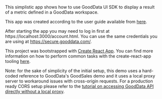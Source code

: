 This simplistic app shows how to use GoodData UI SDK to display a result
of a metric defined in a GoodData workspace.

This app was created according to the user guide available from [here](https://help.gooddata.com/display/bHsp5IhQjuz0e6HS0s76/How+to+Create+Your+First+Visualization+with+GoodData+UI+SDK).

After starting the app you may need to log in first at https://localhost:3000/account.html. You can use the same credentials you are using at https://secure.gooddata.com/.

This project was bootstrapped with [Create React App](https://github.com/facebookincubator/create-react-app). You can find more information on how to perform common tasks with the create-react-app tooling [here](https://github.com/facebookincubator/create-react-app/blob/master/packages/react-scripts/template/README.md).

Note: for the sake of simplicity of the initial setup, this demo uses a hard-coded reference to GoodData's GoodSales demo and it uses a local proxy server to workaround issues with cross-origin requests. For a production ready CORS setup please refer to the [tutorial on accessing GoodData API directly without a local proxy](https://help.gooddata.com/display/bHsp5IhQjuz0e6HS0s76/How+to+Access+the+GoodData+API+Directly).
